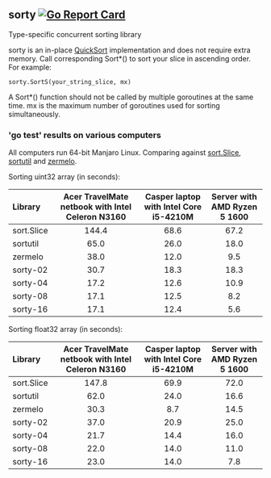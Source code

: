 ## sorty [![Go Report Card](https://goreportcard.com/badge/github.com/jfcg/sorty)](https://goreportcard.com/report/github.com/jfcg/sorty)
Type-specific concurrent sorting library

sorty is an in-place [QuickSort](https://en.wikipedia.org/wiki/Quicksort) implementation and does not require extra memory. Call corresponding Sort\*() to sort your slice in ascending order. For example:
```
sorty.SortS(your_string_slice, mx)
```
A Sort\*() function should not be called by multiple goroutines at the same time. mx is the maximum number of goroutines used for sorting simultaneously.

### 'go test' results on various computers
All computers run 64-bit Manjaro Linux. Comparing against [sort.Slice](https://golang.org/pkg/sort), [sortutil](https://github.com/twotwotwo/sorts) and [zermelo](https://github.com/shawnsmithdev/zermelo).

Sorting uint32 array (in seconds):

Library|Acer TravelMate netbook with Intel Celeron N3160|Casper laptop with Intel Core i5-4210M|Server with AMD Ryzen 5 1600
:---|:---:|:---:|:---:
sort.Slice|144.4|68.6|67.2
sortutil  | 65.0|26.0|18.0
zermelo   | 38.0|12.0| 9.5
sorty-02  | 30.7|18.3|18.3
sorty-04  | 17.2|12.6|10.9
sorty-08  | 17.1|12.5| 8.2
sorty-16  | 17.1|12.4| 5.6

Sorting float32 array (in seconds):

Library|Acer TravelMate netbook with Intel Celeron N3160|Casper laptop with Intel Core i5-4210M|Server with AMD Ryzen 5 1600
:---|:---:|:---:|:---:
sort.Slice|147.8|69.9|72.0
sortutil  | 62.0|24.0|16.6
zermelo   | 30.3| 8.7|14.5
sorty-02  | 37.0|20.9|25.0
sorty-04  | 21.7|14.4|16.0
sorty-08  | 22.0|14.0|11.0
sorty-16  | 23.0|14.0| 7.8
